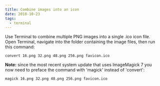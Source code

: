 ```yaml
---
title: Combine images into an icon
date: 2018-10-23
tags:
  - terminal
---
```


Use Terminal to combine multiple PNG images into a single .ico icon file. Open Terminal, navigate into the folder containing the image files, then run this command:

~~~shell
convert 16.png 32.png 48.png 256.png favicon.ico
~~~

**Note:** since the most recent system update that uses ImageMagick 7 you now need to preface the command with 'magick' instead of 'convert': 

~~~shell
magick 16.png 32.png 48.png 256.png favicon.ico
~~~
